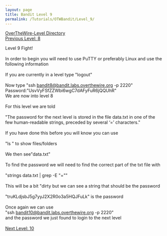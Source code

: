 ```yaml
---
layout: page
title: Bandit Level 9
permalink: /Tutorials/OTWBandit/Level_9/
---
```

[OverTheWire-Level Directory](https://zacvr.github.io/Tutorials/OTWBandit/)
<br/>
[Previous Level: 8](https://zacvr.github.io//Tutorials/OTWBandit/Level_8)
<br/>

Level 9 Fight!
<br/><br/>
In order to begin you will need to use PuTTY or preferably Linux and use the following information
<br/><br/>
If you are currently in a level type "logout"
<br/><br/>
Now type "ssh bandit8@bandit.labs.overthewire.org -p 2220"
<br/>
Password:"UsvVyFSfZZWbi6wgC7dAFyFuR6jQQUhR"
<br/>
We are now into level 8
<br/><br/>
For this level we are told
<br/><br/>
"The password for the next level is stored in the file data.txt in one of the few human-readable strings, preceded by several ‘=’ characters."
<br/><br/>
If you have done this before you will know you can use
<br/><br/>
"ls " to show files/folders
<br/><br/>
We then see"data.txt"
<br/><br/>
To find the password we will need to find the correct part of the txt file with
<br/><br/>
"strings data.txt | grep -E "=""
<br/><br/>
This will be a bit "dirty but we can see a string that should be the password
<br/><br/>
"truKLdjsbJ5g7yyJ2X2R0o3a5HQJFuLk" is the password
<br/><br/>
Once again we can use
<br/>
"ssh bandit10@bandit.labs.overthewire.org -p 2220"
<br/>
and the password we just found to login to the next level
<br/><br/>
[Next Level: 10](https://zacvr.github.io//Tutorials/OTWBandit/Level_10)
